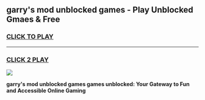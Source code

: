 
## garry's mod unblocked games - Play Unblocked Gmaes & Free
<h3>
<a href="https://news.freeplayer.one?title=garry's_mod_unblocked_games&ref=16F">CLICK TO PLAY</a></h3>
<hr>

<h3>
<a href="https://news.freeplayer.one?title=garry's_mod_unblocked_games&ref=16F">CLICK 2 PLAY</a>
  
</h3>

<a href="https://news.freeplayer.one?title=garry's_mod_unblocked_games&ref=16F/"><img src="https://clearcache.store/games.png"></a>


**garry's mod unblocked games games unblocked: Your Gateway to Fun and Accessible Online Gaming**
